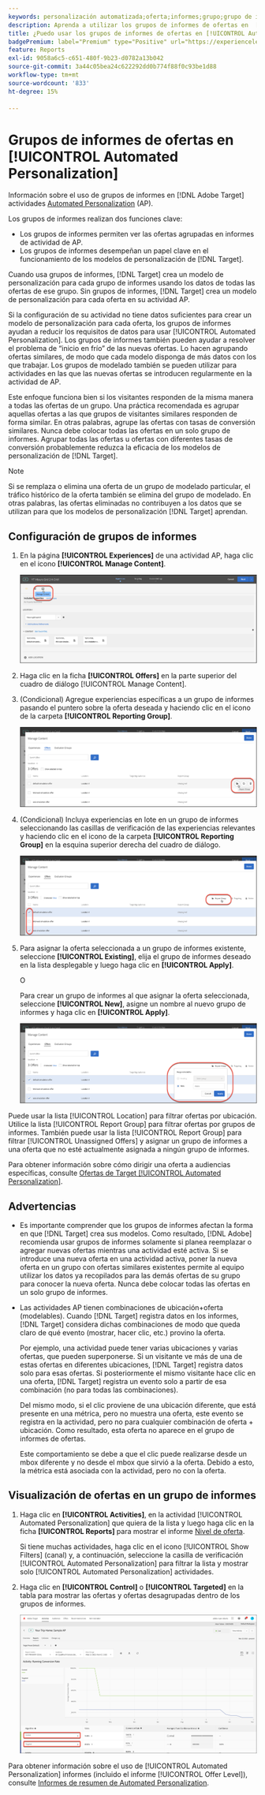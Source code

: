 ```yaml
---
keywords: personalización automatizada;oferta;informes;grupo;grupo de informes;ap
description: Aprenda a utilizar los grupos de informes de ofertas en  [!DNL Adobe Target] [!UICONTROL Automated Personalization] actividades.
title: ¿Puedo usar los grupos de informes de ofertas en [!UICONTROL Automated Personalization] actividades?
badgePremium: label="Premium" type="Positive" url="https://experienceleague.adobe.com/docs/target/using/introduction/intro.html?lang=en#premium newtab=true" tooltip="Consulte qué se incluye en Target Premium."
feature: Reports
exl-id: 9058a6c5-c651-480f-9b23-d0782a13b042
source-git-commit: 3a44c05bea24c622292dd0b774f88f0c93be1d88
workflow-type: tm+mt
source-wordcount: '833'
ht-degree: 15%

---
```


# Grupos de informes de ofertas en [!UICONTROL Automated Personalization]

Información sobre el uso de grupos de informes en [!DNL Adobe Target] actividades [Automated Personalization](/help/main/c-activities/t-automated-personalization/automated-personalization.md) (AP).

Los grupos de informes realizan dos funciones clave:

* Los grupos de informes permiten ver las ofertas agrupadas en informes de actividad de AP.
* Los grupos de informes desempeñan un papel clave en el funcionamiento de los modelos de personalización de [!DNL Target].

Cuando usa grupos de informes, [!DNL Target] crea un modelo de personalización para cada grupo de informes usando los datos de todas las ofertas de ese grupo. Sin grupos de informes, [!DNL Target] crea un modelo de personalización para cada oferta en su actividad AP.

Si la configuración de su actividad no tiene datos suficientes para crear un modelo de personalización para cada oferta, los grupos de informes ayudan a reducir los requisitos de datos para usar [!UICONTROL Automated Personalization]. Los grupos de informes también pueden ayudar a resolver el problema de “inicio en frío” de las nuevas ofertas. Lo hacen agrupando ofertas similares, de modo que cada modelo disponga de más datos con los que trabajar. Los grupos de modelado también se pueden utilizar para actividades en las que las nuevas ofertas se introducen regularmente en la actividad de AP.

Este enfoque funciona bien si los visitantes responden de la misma manera a todas las ofertas de un grupo. Una práctica recomendada es agrupar aquellas ofertas a las que grupos de visitantes similares responden de forma similar. En otras palabras, agrupe las ofertas con tasas de conversión similares. Nunca debe colocar todas las ofertas en un solo grupo de informes. Agrupar todas las ofertas u ofertas con diferentes tasas de conversión probablemente reduzca la eficacia de los modelos de personalización de [!DNL Target].

>[!NOTE]
>
>Si se remplaza o elimina una oferta de un grupo de modelado particular, el tráfico histórico de la oferta también se elimina del grupo de modelado. En otras palabras, las ofertas eliminadas no contribuyen a los datos que se utilizan para que los modelos de personalización [!DNL Target] aprendan.

## Configuración de grupos de informes

1. En la página **[!UICONTROL Experiences]** de una actividad AP, haga clic en el icono **[!UICONTROL Manage Content]**.

   ![Icono Administrar contenido](/help/main/c-reports/assets/ap_manage_content.png)

1. Haga clic en la ficha **[!UICONTROL Offers]** en la parte superior del cuadro de diálogo [!UICONTROL Manage Content].
1. (Condicional) Agregue experiencias específicas a un grupo de informes pasando el puntero sobre la oferta deseada y haciendo clic en el icono de la carpeta **[!UICONTROL Reporting Group]**.

   ![Icono del grupo de informes](/help/main/c-reports/assets/ap_manage_content_2.png)

1. (Condicional) Incluya experiencias en lote en un grupo de informes seleccionando las casillas de verificación de las experiencias relevantes y haciendo clic en el icono de la carpeta **[!UICONTROL Reporting Group]** en la esquina superior derecha del cuadro de diálogo.

   ![Icono del grupo de informes](/help/main/c-reports/assets/ap_manage_content_3.png)

1. Para asignar la oferta seleccionada a un grupo de informes existente, seleccione **[!UICONTROL Existing]**, elija el grupo de informes deseado en la lista desplegable y luego haga clic en **[!UICONTROL Apply]**.

   O

   Para crear un grupo de informes al que asignar la oferta seleccionada, seleccione **[!UICONTROL New]**, asigne un nombre al nuevo grupo de informes y haga clic en **[!UICONTROL Apply]**.

   ![Nuevo icono para crear un nuevo grupo de informes](/help/main/c-reports/assets/ap_reporting_groups.png)

Puede usar la lista [!UICONTROL Location] para filtrar ofertas por ubicación. Utilice la lista [!UICONTROL Report Group] para filtrar ofertas por grupos de informes. También puede usar la lista [!UICONTROL Report Group] para filtrar [!UICONTROL Unassigned Offers] y asignar un grupo de informes a una oferta que no esté actualmente asignada a ningún grupo de informes.

Para obtener información sobre cómo dirigir una oferta a audiencias específicas, consulte [Ofertas de Target [!UICONTROL Automated Personalization]](/help/main/c-activities/t-automated-personalization/ap-target-offers.md#task_F207ED7A41B84FD39BB6FCBFABF4B23E).

## Advertencias 

* Es importante comprender que los grupos de informes afectan la forma en que [!DNL Target] crea sus modelos. Como resultado, [!DNL Adobe] recomienda usar grupos de informes solamente si planea reemplazar o agregar nuevas ofertas mientras una actividad esté activa. Si se introduce una nueva oferta en una actividad activa, poner la nueva oferta en un grupo con ofertas similares existentes permite al equipo utilizar los datos ya recopilados para las demás ofertas de su grupo para conocer la nueva oferta. Nunca debe colocar todas las ofertas en un solo grupo de informes.

* Las actividades AP tienen combinaciones de ubicación+oferta (modelables). Cuando [!DNL Target] registra datos en los informes, [!DNL Target] considera dichas combinaciones de modo que queda claro de qué evento (mostrar, hacer clic, etc.) provino la oferta.

  Por ejemplo, una actividad puede tener varias ubicaciones y varias ofertas, que pueden superponerse. Si un visitante ve más de una de estas ofertas en diferentes ubicaciones, [!DNL Target] registra datos solo para esas ofertas. Si posteriormente el mismo visitante hace clic en una oferta, [!DNL Target] registra un evento solo a partir de esa combinación (no para todas las combinaciones).

  Del mismo modo, si el clic proviene de una ubicación diferente, que está presente en una métrica, pero no muestra una oferta, este evento se registra en la actividad, pero no para cualquier combinación de oferta + ubicación. Como resultado, esta oferta no aparece en el grupo de informes de ofertas.

  Este comportamiento se debe a que el clic puede realizarse desde un mbox diferente y no desde el mbox que sirvió a la oferta. Debido a esto, la métrica está asociada con la actividad, pero no con la oferta.

## Visualización de ofertas en un grupo de informes

1. Haga clic en **[!UICONTROL Activities]**, en la actividad [!UICONTROL Automated Personalization] que quiera de la lista y luego haga clic en la ficha **[!UICONTROL Reports]** para mostrar el informe [Nivel de oferta](/help/main/c-reports/personalization-reports/reports-ap.md).

   Si tiene muchas actividades, haga clic en el icono [!UICONTROL Show Filters] (canal) y, a continuación, seleccione la casilla de verificación [!UICONTROL Automated Personalization] para filtrar la lista y mostrar solo [!UICONTROL Automated Personalization] actividades.

1. Haga clic en **[!UICONTROL Control]** o **[!UICONTROL Targeted]** en la tabla para mostrar las ofertas y ofertas desagrupadas dentro de los grupos de informes.

   ![Grupos de ofertas: Control y segmentado](/help/main/c-reports/c-report-settings/assets/offer-groups.png)

Para obtener información sobre el uso de [!UICONTROL Automated Personalization] informes (incluido el informe [!UICONTROL Offer Level]), consulte [Informes de resumen de Automated Personalization](/help/main/c-reports/personalization-reports/reports-ap.md).


